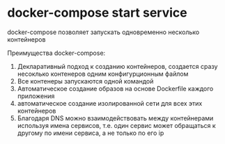 # docker-compose start service

docker-compose позволяет запускать одновременно несколько контейнеров

Преимущества docker-compose:
1. Декларативный подход к созданию контейнеров, создается сразу несоклько контенеров одним 
   конфигурционным файлом
2. Все контенеры запускаются одной командой
3. Автоматическое создание образов на основе Dockerfile каждого приложения
4. автоматическое создание изолированной сети для всех этих контейнеров
5. Благодаря DNS можно взаимодействовать между контейнерами используя имена сервисов, т.е. один 
   сервис может обращаться к другому по имени сервиса, а не только по его ip
    
